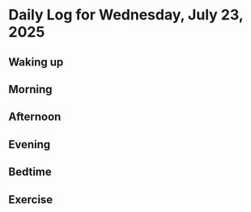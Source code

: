 # Daily Log for Wednesday, July 23, 2025

## Waking up

## Morning

## Afternoon

## Evening

## Bedtime

## Exercise
